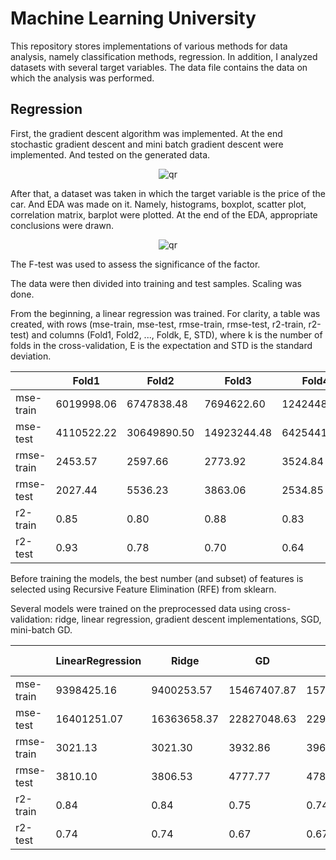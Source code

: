 # Machine Learning University

This repository stores implementations of various methods for data analysis, namely classification methods, regression. In addition, I analyzed datasets with several target variables. The data file contains the data on which the analysis was performed. 

## Regression

First, the gradient descent algorithm was implemented. At the end stochastic gradient descent and mini batch gradient descent were implemented. And tested on the generated data.

<div align="center">
 <img  src="https://github.com/user-attachments/assets/3bd1acff-072a-44a1-a8e4-ae3ff3049664" alt="qr"/>
</div>

After that, a dataset was taken in which the target variable is the price of the car. And EDA was made on it. Namely, histograms, boxplot, scatter plot, correlation matrix, barplot were plotted. At the end of the EDA, appropriate conclusions were drawn.

<div align="center">
 <img  src="https://github.com/user-attachments/assets/7e8009fc-9ed6-4ea3-b6c4-db77599a669c" alt="qr"/>
</div>

The F-test was used to assess the significance of the factor. 

The data were then divided into training and test samples. Scaling was done.

From the beginning, a linear regression was trained. For clarity, a table was created, with rows (mse-train, mse-test, rmse-train, rmse-test, r2-train, r2-test) and columns (Fold1, Fold2, ..., Foldk, E, STD), where k is the number of folds in the cross-validation, E is the expectation and STD is the standard deviation.
	
					

|           | Fold1          | Fold2         | Fold3      | Fold4      | Fold5      | E          |STD         |
| --------- | -------------- | ------------- | ---------- | ---------- | ---------- | ---------- | ---------- |
| mse-train |6019998.06      |6747838.48     |7694622.60  |12424483.14 |14105183.53 |9398425.16  |3245086.25  |
| mse-test  |4110522.22      |30649890.50    |14923244.48 |6425441.36  |25897156.79 |16401251.07 |10449490.41 |
| rmse-train|2453.57         |2597.66	       |2773.92	    |3524.84	   |3755.69	    |3021.14	   |520.74      |
| rmse-test |2027.44         |5536.23	       |3863.06	    |2534.85	   |5088.92	    |3810.10	   |1372.72     |
| r2-train  |0.85	           |0.80	         |0.88	      |0.83	       |0.84	      |0.84	       |0.03        |
| r2-test   |0.93	           |0.78	         |0.70	      |0.64	       |0.63	      |0.74        |0.11        |


Before training the models, the best number (and subset) of features is selected using Recursive Feature Elimination (RFE) from sklearn.

Several models were trained on the preprocessed data using cross-validation: ridge, linear regression, gradient descent implementations, SGD, mini-batch GD.

|           | LinearRegression | Ridge         | GD         | SGD        | Mini Batch GD |
| --------- | ---------------- | ------------- | ---------- | ---------- | ------------- |
| mse-train |9398425.16	       |9400253.57     |15467407.87 |15710189.60 |15479804.84    |
| mse-test  |16401251.07       |16363658.37    |22827048.63 |22938890.30 |22710667.56    |
| rmse-train|3021.13	       |3021.30	       |3932.86	    |3963.61	 |3934.44        |
| rmse-test |3810.10	       |3806.53	       |4777.77	    |4789.46	 |4765.57        |
| r2-train  |0.84              |0.84	       |0.75	    |0.74	 |0.75           |
| r2-test   |0.74              |0.74	       |0.67	    |0.67	 |0.67           |


